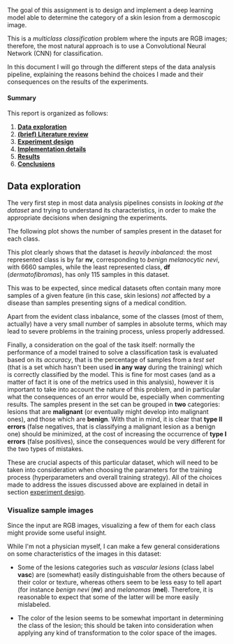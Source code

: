 The goal of this assignment is to design and implement a deep learning model
able to determine the category of a skin lesion from a dermoscopic image.

This is a _multiclass classification_ problem where the inputs are RGB
images; therefore, the most natural approach is to use a Convolutional Neural
Network (CNN) for classification.

In this document I will go through the different steps of the data analysis
pipeline, explaining the reasons behind the choices I made and their
consequences on the results of the experiments.

#### Summary

This report is organized as follows: 

1. [**Data exploration**](#Data-exploration)
1. [**(brief) Literature review**](#Literature-review)
1. [**Experiment design**](#Experiment-design)
1. [**Implementation details**](#Implementation-details)
1. [**Results**](#Results)
1. [**Conclusions**](#Conclusions)


## Data exploration

The very first step in most data analysis pipelines consists in
*looking at the dataset* and trying to understand its characteristics, in order
to make the appropriate decisions when designing the experiments.

The following plot shows the number of samples present in the dataset for each
class.

This plot clearly shows that the dataset is *heavily inbalanced*: the most
represented class is by far **nv**, corresponding to *benign melanocytic nevi*, with
6660 samples, while the least represented class, **df** (*dermatofibromas*), has
only 115 samples in this dataset.


This was to be expected, since medical datasets often contain many more samples
of a given feature (in this case, skin lesions) *not* affected by a disease than
samples presenting signs of a medical condition.


Apart from the evident class inbalance, some of the classes (most of them,
actually) have a very small number of samples in absolute terms, which may lead
to severe problems in the training process, unless properly addressed.


Finally, a consideration on the goal of the task itself: normally the
performance of a model trained to solve a classification task is evaluated based
on its *accuracy*, that is the percentage of samples from a *test set* (that is
a set which hasn't been used **in any way** during the training) which is
correctly classified by the model.
This is fine for most cases (and as a matter of fact it is one of the metrics
used in this analysis), however it is important to take into account the nature
of this problem, and in particular what the consequences of an error would be,
especially when commenting results.
The samples present in the set can be grouped in **two** categories: lesions
that are **malignant** (or eventually might develop into malignant ones), and
those which are **benign**. With that in mind, it is clear that
**type II errors** (false negatives, that is classifying a malignant lesion as a
benign one) should be minimized, at the cost of increasing the occurrence of
**type I errors** (false positives), since the consequences would be very different
for the two types of mistakes.


These are crucial aspects of this particular dataset, which will need to be
taken into consideration when choosing the parameters for the training process
(hyperparameters and overall training strategy). All of the choices made to
address the issues discussed above are explained in detail in section
[experiment design](#Experiment-design).


### Visualize sample images


Since the input are RGB images, visualizing a few of them for each class might
provide some useful insight.


While I'm not a physician myself, I can make a few general considerations on
some characteristics of the images in this dataset:

* Some of the lesions categories such as *vascular lesions* (class label
  **vasc**) are (somewhat) easily distinguishable from the others because of
  their color or texture, whereas others seem to be less easy to tell apart (for
  instance *benign nevi* (**nv**) and *melanomas* (**mel**). Therefore, it is
  reasonable to expect that some of the latter will be more easily mislabeled.
  
* The color of the lesion seems to be somewhat important in determining the
  class of the lesion; this should be taken into consideration when applying any
  kind of transformation to the color space of the images.





